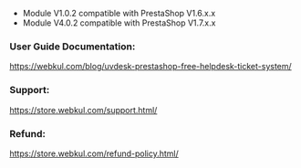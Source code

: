- Module V1.0.2 compatible with PrestaShop V1.6.x.x
- Module V4.0.2 compatible with PrestaShop V1.7.x.x

### User Guide Documentation:
https://webkul.com/blog/uvdesk-prestashop-free-helpdesk-ticket-system/

### Support:
https://store.webkul.com/support.html/

### Refund:
https://store.webkul.com/refund-policy.html/